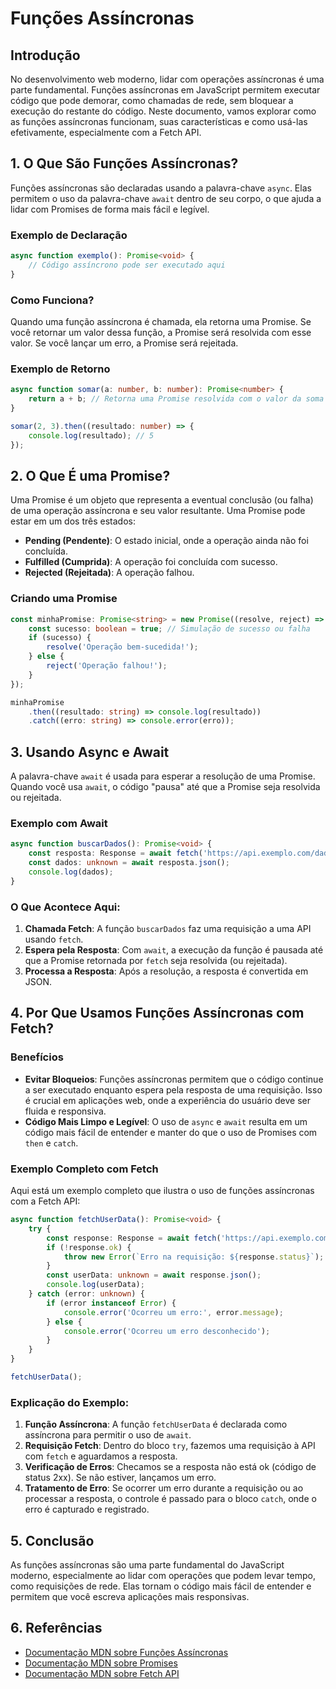 # Funções Assíncronas

## Introdução

No desenvolvimento web moderno, lidar com operações assíncronas é uma parte fundamental. Funções assíncronas em JavaScript permitem executar código que pode demorar, como chamadas de rede, sem bloquear a execução do restante do código. Neste documento, vamos explorar como as funções assíncronas funcionam, suas características e como usá-las efetivamente, especialmente com a Fetch API.

## 1. O Que São Funções Assíncronas?

Funções assíncronas são declaradas usando a palavra-chave `async`. Elas permitem o uso da palavra-chave `await` dentro de seu corpo, o que ajuda a lidar com Promises de forma mais fácil e legível.

### Exemplo de Declaração

```typescript
async function exemplo(): Promise<void> {
    // Código assíncrono pode ser executado aqui
}
````

### Como Funciona?

Quando uma função assíncrona é chamada, ela retorna uma Promise. Se você retornar um valor dessa função, a Promise será resolvida com esse valor. Se você lançar um erro, a Promise será rejeitada.

### Exemplo de Retorno

```typescript
async function somar(a: number, b: number): Promise<number> {
    return a + b; // Retorna uma Promise resolvida com o valor da soma
}

somar(2, 3).then((resultado: number) => {
    console.log(resultado); // 5
});
```

## 2. O Que É uma Promise?

Uma Promise é um objeto que representa a eventual conclusão (ou falha) de uma operação assíncrona e seu valor resultante. Uma Promise pode estar em um dos três estados:

* **Pending (Pendente)**: O estado inicial, onde a operação ainda não foi concluída.
* **Fulfilled (Cumprida)**: A operação foi concluída com sucesso.
* **Rejected (Rejeitada)**: A operação falhou.

### Criando uma Promise

```typescript
const minhaPromise: Promise<string> = new Promise((resolve, reject) => {
    const sucesso: boolean = true; // Simulação de sucesso ou falha
    if (sucesso) {
        resolve('Operação bem-sucedida!');
    } else {
        reject('Operação falhou!');
    }
});

minhaPromise
    .then((resultado: string) => console.log(resultado))
    .catch((erro: string) => console.error(erro));
```

## 3. Usando Async e Await

A palavra-chave `await` é usada para esperar a resolução de uma Promise. Quando você usa `await`, o código "pausa" até que a Promise seja resolvida ou rejeitada.

### Exemplo com Await

```typescript
async function buscarDados(): Promise<void> {
    const resposta: Response = await fetch('https://api.exemplo.com/dados');
    const dados: unknown = await resposta.json();
    console.log(dados);
}
```

### O Que Acontece Aqui:

1. **Chamada Fetch**: A função `buscarDados` faz uma requisição a uma API usando `fetch`.
2. **Espera pela Resposta**: Com `await`, a execução da função é pausada até que a Promise retornada por `fetch` seja resolvida (ou rejeitada).
3. **Processa a Resposta**: Após a resolução, a resposta é convertida em JSON.

## 4. Por Que Usamos Funções Assíncronas com Fetch?

### Benefícios

* **Evitar Bloqueios**: Funções assíncronas permitem que o código continue a ser executado enquanto espera pela resposta de uma requisição. Isso é crucial em aplicações web, onde a experiência do usuário deve ser fluida e responsiva.
* **Código Mais Limpo e Legível**: O uso de `async` e `await` resulta em um código mais fácil de entender e manter do que o uso de Promises com `then` e `catch`.

### Exemplo Completo com Fetch

Aqui está um exemplo completo que ilustra o uso de funções assíncronas com a Fetch API:

```typescript
async function fetchUserData(): Promise<void> {
    try {
        const response: Response = await fetch('https://api.exemplo.com/usuario');
        if (!response.ok) {
            throw new Error(`Erro na requisição: ${response.status}`);
        }
        const userData: unknown = await response.json();
        console.log(userData);
    } catch (error: unknown) {
        if (error instanceof Error) {
            console.error('Ocorreu um erro:', error.message);
        } else {
            console.error('Ocorreu um erro desconhecido');
        }
    }
}

fetchUserData();
```

### Explicação do Exemplo:

1. **Função Assíncrona**: A função `fetchUserData` é declarada como assíncrona para permitir o uso de `await`.
2. **Requisição Fetch**: Dentro do bloco `try`, fazemos uma requisição à API com `fetch` e aguardamos a resposta.
3. **Verificação de Erros**: Checamos se a resposta não está ok (código de status 2xx). Se não estiver, lançamos um erro.
4. **Tratamento de Erro**: Se ocorrer um erro durante a requisição ou ao processar a resposta, o controle é passado para o bloco `catch`, onde o erro é capturado e registrado.

## 5. Conclusão

As funções assíncronas são uma parte fundamental do JavaScript moderno, especialmente ao lidar com operações que podem levar tempo, como requisições de rede. Elas tornam o código mais fácil de entender e permitem que você escreva aplicações mais responsivas.

## 6. Referências

* [Documentação MDN sobre Funções Assíncronas](https://developer.mozilla.org/pt-BR/docs/Web/JavaScript/Reference/Statements/async_function)
* [Documentação MDN sobre Promises](https://developer.mozilla.org/pt-BR/docs/Web/JavaScript/Guide/Using_promises)
* [Documentação MDN sobre Fetch API](https://developer.mozilla.org/pt-BR/docs/Web/API/Fetch_API)


